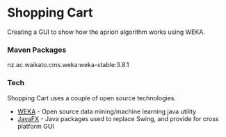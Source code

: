 # Shopping Cart
Creating a GUI to show how the apriori algorithm works using WEKA.


### Maven Packages
nz.ac.waikato.cms.weka:weka-stable:3.8.1

### Tech

Shopping Cart uses a couple of open source technologies.

* [WEKA](http://www.cs.waikato.ac.nz/ml/weka/) - Open source data mining/machine learning java utility
* [JavaFX](http://docs.oracle.com/javase/8/javafx/get-started-tutorial/jfx-overview.htm#JFXST784) - Java packages used to replace Swing, and provide for cross platform GUI
